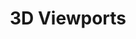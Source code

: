 ﻿---
title: 3D Viewports
type: docs
weight: 90
url: /es/net/3d-viewports/
description: Artículos sobre 3D miradores en Aspose.3D for .NET.
---
